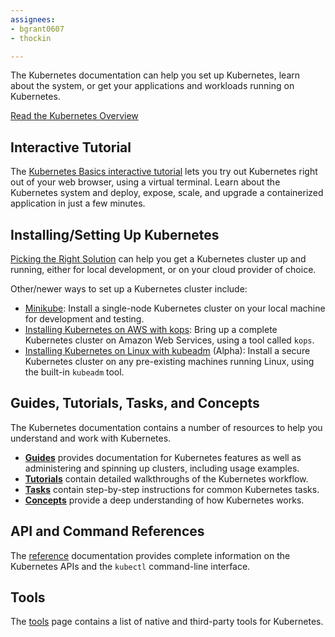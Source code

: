 ```yaml
---
assignees:
- bgrant0607
- thockin

---
```


<p>The Kubernetes documentation can help you set up Kubernetes, learn about the system, or get your applications and workloads running on Kubernetes.</p>

<p><a href="/docs/whatisk8s/" class="button">Read the Kubernetes Overview</a></p>

<h2>Interactive Tutorial</h2>

<p>The <a href="/docs/tutorials/kubernetes-basics/">Kubernetes Basics interactive tutorial</a> lets you try out Kubernetes right out of your web browser, using a virtual terminal. Learn about the Kubernetes system and deploy, expose, scale, and upgrade a containerized application in just a few minutes.</p>

<h2>Installing/Setting Up Kubernetes</h2>

<p><a href="/docs/getting-started-guides/">Picking the Right Solution</a> can help you get a Kubernetes cluster up and running, either for local development, or on your cloud provider of choice.</p>

<p>Other/newer ways to set up a Kubernetes cluster include:</p>
<ul>
<li><a href="/docs/getting-started-guides/minikube/">Minikube</a>: Install a single-node Kubernetes cluster on your local machine for development and testing.</li>
<li><a href="/docs/getting-started-guides/kops/">Installing Kubernetes on AWS with kops</a>: Bring up a complete Kubernetes cluster on Amazon Web Services, using a tool called <code>kops</code>.</li>
<li><a href="/docs/getting-started-guides/kubeadm/">Installing Kubernetes on Linux with kubeadm</a> (Alpha): Install a secure Kubernetes cluster on any pre-existing machines running Linux, using the built-in <code>kubeadm</code> tool.</li>
</ul>

<h2>Guides, Tutorials, Tasks, and Concepts</h2>

<p>The Kubernetes documentation contains a number of resources to help you understand and work with Kubernetes.</p>
<ul>
<li><b><a href="/docs/guides/">Guides</a></b> provides documentation for Kubernetes features as well as administering and spinning up clusters, including usage examples.</li>
<li><b><a href="/docs/tutorials/">Tutorials</a></b> contain detailed walkthroughs of the Kubernetes workflow.</li>
<li><b><a href="/docs/tasks/">Tasks</a></b> contain step-by-step instructions for common Kubernetes tasks.</li>
<li><b><a href="/docs/concepts/">Concepts</a></b> provide a deep understanding of how Kubernetes works.</li>
</ul>

<h2>API and Command References</h2>

<p>The <a href="/docs/reference/">reference</a> documentation provides complete information on the Kubernetes APIs and the <code>kubectl</code> command-line interface.</p>

<h2>Tools</h2>

<p>The <a href="/docs/tools/">tools</a> page contains a list of native and third-party tools for Kubernetes.</p>